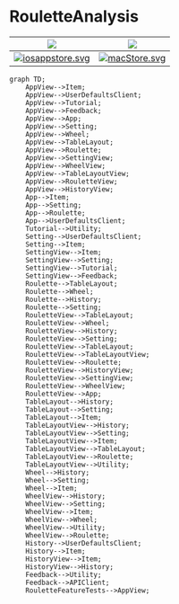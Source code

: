# RouletteAnalysis

| ![](https://miyashi.app/images/rouletteanalysis/app.png)                                                                                        | ![](https://miyashi.app/images/rouletteanalysis/macOS.png)                                                                                |
| --------------------------------------------------------------------------------------------------- | --------------------------------------------------------------------------------------------- |
| [![iosappstore.svg](https://miyashi.app/images/rouletteanalysis/iosappstore.svg)](https://apps.apple.com/us/app/roulette-analysis/id6449939201) | [![macStore.svg](https://miyashi.app/images/rouletteanalysis/macStore.svg)](https://apps.apple.com/us/app/roulette-analysis/id6449939201) |


```mermaid
graph TD;
    AppView-->Item;
    AppView-->UserDefaultsClient;
    AppView-->Tutorial;
    AppView-->Feedback;
    AppView-->App;
    AppView-->Setting;
    AppView-->Wheel;
    AppView-->TableLayout;
    AppView-->Roulette;
    AppView-->SettingView;
    AppView-->WheelView;
    AppView-->TableLayoutView;
    AppView-->RouletteView;
    AppView-->HistoryView;
    App-->Item;
    App-->Setting;
    App-->Roulette;
    App-->UserDefaultsClient;
    Tutorial-->Utility;
    Setting-->UserDefaultsClient;
    Setting-->Item;
    SettingView-->Item;
    SettingView-->Setting;
    SettingView-->Tutorial;
    SettingView-->Feedback;
    Roulette-->TableLayout;
    Roulette-->Wheel;
    Roulette-->History;
    Roulette-->Setting;
    RouletteView-->TableLayout;
    RouletteView-->Wheel;
    RouletteView-->History;
    RouletteView-->Setting;
    RouletteView-->TableLayout;
    RouletteView-->TableLayoutView;
    RouletteView-->Roulette;
    RouletteView-->HistoryView;
    RouletteView-->SettingView;
    RouletteView-->WheelView;
    RouletteView-->App;
    TableLayout-->History;
    TableLayout-->Setting;
    TableLayout-->Item;
    TableLayoutView-->History;
    TableLayoutView-->Setting;
    TableLayoutView-->Item;
    TableLayoutView-->TableLayout;
    TableLayoutView-->Roulette;
    TableLayoutView-->Utility;
    Wheel-->History;
    Wheel-->Setting;
    Wheel-->Item;
    WheelView-->History;
    WheelView-->Setting;
    WheelView-->Item;
    WheelView-->Wheel;
    WheelView-->Utility;
    WheelView-->Roulette;
    History-->UserDefaultsClient;
    History-->Item;
    HistoryView-->Item;
    HistoryView-->History;
    Feedback-->Utility;
    Feedback-->APIClient;
    RouletteFeatureTests-->AppView;
```
